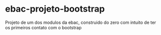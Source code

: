 # ebac-projeto-bootstrap
Projeto de um dos modulos da ebac, construido do zero com intuito de ter os primeiros contato com o bootstrap
